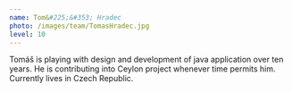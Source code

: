 ```yaml
---
name: Tom&#225;&#353; Hradec
photo: /images/team/TomasHradec.jpg
level: 10
---
```

Tomáš is playing with design and development of java application over ten years.
He is contributing into Ceylon project whenever time permits him.
Currently lives in Czech Republic.
